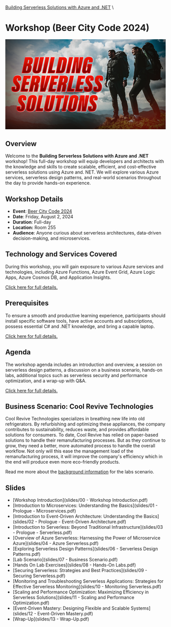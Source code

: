 [Building Serverless Solutions with Azure and .NET](https://github.com/TaleLearnCode/BuildingServerlessSolutions) \ 

# Workshop (Beer City Code 2024)

![Building Serverless Solutions with Azure and .NET](thumbnail.jpg)

## Overview

Welcome to the **Building Serverless Solutions with Azure and .NET** workshop! This full-day workshop will equip developers and architects with the knowledge and skills to create scalable, efficient, and cost-effective serverless solutions using Azure and. NET. We will explore various Azure services, serverless design patterns, and real-world scenarios throughout the day to provide hands-on experience.

## Workshop Details

- **Event**: [Beer City Code 2024](https://www.beercitycode.com/)
- **Date**: Friday, August 2, 2024
- **Duration**: Full-day
- **Location:** Room 255
- **Audience**: Anyone curious about serverless architectures, data-driven decision-making, and microservices.

## Technology and Services Covered

During this workshop, you will gain exposure to various Azure services and technologies, including Azure Functions, Azure Event Grid, Azure Logic Apps, Azure Cosmos DB, and Application Insights.

[Click here for full details.](technologies-and-services-covered.md) 

## Prerequisites

To ensure a smooth and productive learning experience, participants should install specific software tools, have active accounts and subscriptions, possess essential C# and .NET knowledge, and bring a capable laptop.

[Click here for full details.](prerequisites.md) 

## Agenda

The workshop agenda includes an introduction and overview, a session on serverless design patterns, a discussion on a business scenario, hands-on labs, additional topics such as serverless security and performance optimization, and a wrap-up with Q&A.

[Click here for full details.](agenda.md) 

## Business Scenario: Cool Revive Technologies

Cool Revive Technologies specializes in breathing new life into old refrigerators. By refurbishing and optimizing these appliances, the company contributes to sustainability, reduces waste, and provides affordable solutions for consumers. To date, Cool Revive has relied on paper-based solutions to handle their remanufacturing processes. But as they continue to grow, they need a better, more automated process to handle the overall workflow. Not only will this ease the management load of the remanufacturing process, it will improve the company's efficiency which in the end will produce even more eco-friendly products.

Read me more about the [background information](background-info/README.md) for the labs scenario.

## Slides

-  [Workshop Introduction](slides/00 - Workshop Introduction.pdf)
-  [Introduction to Microservices: Understanding the Basics](slides/01 - Prologue - Microservices.pdf)
-  [Introduction to Event-Driven Architecture: Understanding the Basics](slides/02 - Prologue - Event-Driven Architecture.pdf)
-  [Introduction to Serverless: Beyond Traditional Infrastructure](slides/03 - Prologue - Serverless.pdf)
-  [Overview of Azure  Serverless: Harnessing the Power of Microservice Azure](slides/04 - Azure Serverless.pdf)
-  [Exploring Serverless Design Patterns](slides/06 - Serverless Design Patterns.pdf)
-  [Lab Scenario](slides/07 - Business Scenario.pdf)
-  [Hands On Lab Exercises](slides/08 - Hands-On Labs.pdf)
-  [Securing Serverless: Strategies and Best Practices](slides/09 - Securing Serverless.pdf)
-  [Monitoring and  Troubleshooting  Serverless Applications: Strategies for Effective Serverless Monitoring](slides/10 - Monitoring Serverless.pdf)
-  [Scaling and Performance Optimization: Maximizing Efficiency in Serverless Solutions](slides/11 - Scaling and Performance Optimization.pdf)
-  [Event-Driven Mastery: Designing Flexible and Scalable Systems](slides/12 - Event-Driven Mastery.pdf)
-  [Wrap-Up](slides/13 - Wrap-Up.pdf)
